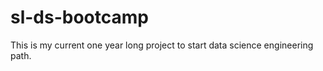 # sl-ds-bootcamp

This is my current one year long project to start data science engineering path.

